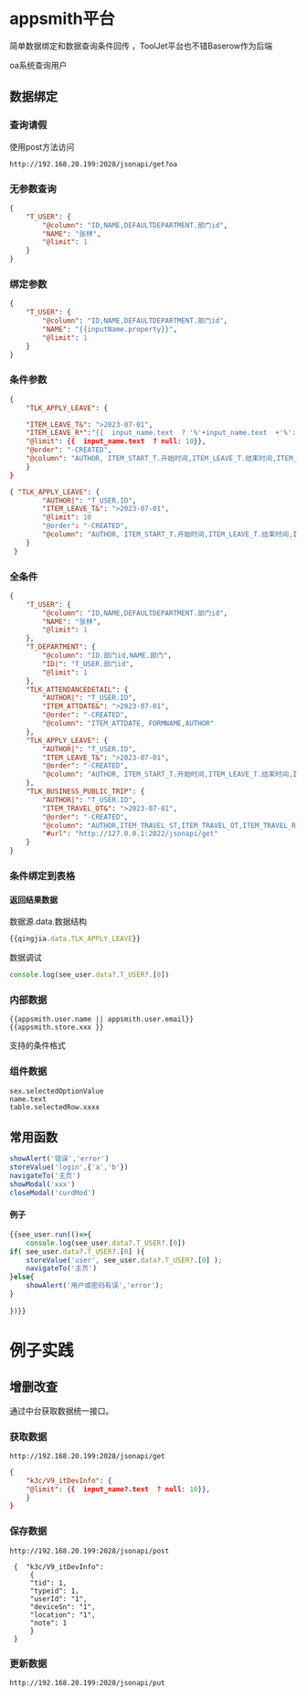 # appsmith平台

简单数据绑定和数据查询条件回传 ，ToolJet平台也不错Baserow作为后端



oa系统查询用户

## 数据绑定



### 查询请假

使用post方法访问

```url
http://192.168.20.199:2028/jsonapi/get?oa
```

### 无参数查询

```json
{
    "T_USER": {
        "@column": "ID,NAME,DEFAULTDEPARTMENT.部门id",
        "NAME": "张林",
        "@limit": 1
    }
}
```

### 绑定参数

```json
{
    "T_USER": {
        "@column": "ID,NAME,DEFAULTDEPARTMENT.部门id",
        "NAME": "{{inputName.property}}",
        "@limit": 1
    }
}
```

### 条件参数 

```json
{ 
    "TLK_APPLY_LEAVE": {

	"ITEM_LEAVE_T&": ">2023-07-01",
    "ITEM_LEAVE_R*":"{{  input_name.text  ? '%'+input_name.text  +'%': null}}",
    "@limit": {{  input_name.text  ? null: 10}},
	"@order": "-CREATED",
	"@column": "AUTHOR, ITEM_START_T.开始时间,ITEM_LEAVE_T.结束时间,ITEM_LEAVE_R.理由,   ITEM_TITLE.模块,ITEM_APPLICANT"
	}
}	
```



```json
{ "TLK_APPLY_LEAVE": {
        "AUTHOR|": "T_USER.ID",
        "ITEM_LEAVE_T&": ">2023-07-01",
        "@limit": 10
        "@order": "-CREATED",
        "@column": "AUTHOR, ITEM_START_T.开始时间,ITEM_LEAVE_T.结束时间,ITEM_LEAVE_R.理由,   ITEM_TITLE.模块,ITEM_APPLICANT"
    }
 }
```

### 全条件

```json
{
    "T_USER": {
        "@column": "ID,NAME,DEFAULTDEPARTMENT.部门id",
        "NAME": "张林",
        "@limit": 1
    },
    "T_DEPARTMENT": {
        "@column": "ID.部门id,NAME.部门",
        "ID|": "T_USER.部门id",
        "@limit": 1
    },
    "TLK_ATTENDANCEDETAIL": {
        "AUTHOR|": "T_USER.ID",
        "ITEM_ATTDATE&": ">2023-07-01",
        "@order": "-CREATED",
        "@column": "ITEM_ATTDATE, FORMNAME,AUTHOR"
    },
    "TLK_APPLY_LEAVE": {
        "AUTHOR|": "T_USER.ID",
        "ITEM_LEAVE_T&": ">2023-07-01",
        "@order": "-CREATED",
        "@column": "AUTHOR, ITEM_START_T.开始时间,ITEM_LEAVE_T.结束时间,ITEM_LEAVE_R.理由,   ITEM_TITLE.模块,ITEM_APPLICANT"
    },
    "TLK_BUSINESS_PUBLIC_TRIP": {
        "AUTHOR|": "T_USER.ID",
        "ITEM_TRAVEL_OT&": ">2023-07-01",
        "@order": "-CREATED",
        "@column": "AUTHOR,ITEM_TRAVEL_ST,ITEM_TRAVEL_OT,ITEM_TRAVEL_R.理由, ITEM_TRAVEL_CITY.公出城市, FORMNAME.模块,STATELABELINFO",
        "#url": "http://127.0.0.1:2022/jsonapi/get"
    }
}
```



### 条件绑定到表格

#### 返回结果数据

数据源.data.数据结构

```javascript
{{qingjia.data.TLK_APPLY_LEAVE}}
```

数据调试

```javascript
console.log(see_user.data?.T_USER?.[0])
```



### 内部数据

```
{{appsmith.user.name || appsmith.user.email}}
{{appsmith.store.xxx }}
```

支持的条件格式

### 组件数据

```
sex.selectedOptionValue
name.text
table.selectedRow.xxxx

```



 ## 常用函数

```javascript
showAlert('错误','error')
storeValue('login',{'a','b'})
navigateTo('主页')
showModal('xxx')
closeModal('curdMod')
```

#### 例子

```javascript
{{see_user.run(()=>{
	console.log(see_user.data?.T_USER?.[0])
if( see_user.data?.T_USER?.[0] ){
	storeValue('user', see_user.data?.T_USER?.[0] );
	navigateTo('主页')
}else{
	showAlert('用户或密码有误','error');
}
	
})}}
```

# 例子实践



## 增删改查

通过中台获取数据统一接口。

### 获取数据

```
http://192.168.20.199:2028/jsonapi/get
```



```json
{ 
    "k3c/V9_itDevInfo": {
    "@limit": {{  input_name?.text  ? null: 10}},
	}
}	
```

### 保存数据

```
http://192.168.20.199:2028/jsonapi/post
```

```
 {  "k3c/V9_itDevInfo":   
     {
     "tid": 1,
     "typeid": 1,
     "userId": "1",
     "deviceSn": "1",
     "location": "1",
     "note": 1
     }
 }   
```

### 更新数据

```
http://192.168.20.199:2028/jsonapi/put
```

